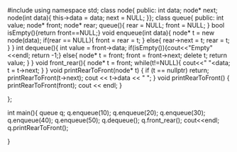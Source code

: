 #include<iostream>
using namespace std;
class node{
public:
int data;
node* next;
node(int data){
    this->data = data;
    next = NULL;
}};
class queue{
    public:
int value;
node* front;
node* rear;
queue(){
    rear = NULL;
    front = NULL;
}
bool isEmpty(){return front==NULL;}
void enqueue(int data){
    node* t = new node(data);
    if(rear == NULL){
        front = rear = t;
    }
    else{
        rear->next = t;
        rear = t;
    }
}
        int dequeue(){
            int value = front->data;
            if(isEmpty()){cout<<"Empty"<<endl; return -1;}
            else{
                node* t = front;
                front = front->next;
                delete t;
                return value;
            }
        }
        void front_rear(){
            node* t = front;
            while(t!=NULL){
                cout<<" "<<t->data;
                t = t->next;
            }
        }
        void printRearToFront(node* t) {
        if (t == nullptr) return;
        printRearToFront(t->next);
        cout << t->data << " ";
    }
          void printRearToFront() {
        printRearToFront(front);
        cout << endl;
    }

};

int main(){
 queue q;
    q.enqueue(10);
    q.enqueue(20);
    q.enqueue(30);
    q.enqueue(40);
    q.enqueue(50);
    q.dequeue();
    q.front_rear();
    cout<<endl;
    q.printRearToFront();

}
